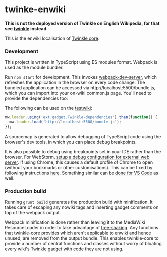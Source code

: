 # twinke-enwiki

**This is not the deployed version of Twinkle on English Wikipedia, for that see [twinkle](https://github.com/wikimedia-gadgets/twinkle) instead.**

This is the enwiki localisation of [Twinkle core](https://github.com/wikimedia-gadgets/twinkle-core).

### Development
This project is written in TypeScript using ES modules format. Webpack is used as the module bundler.

Run `npm start` for development. This invokes [webpack-dev-server](https://webpack.js.org/configuration/dev-server/), which refreshes the application in the browser on every code change. The bundled application can be accessed via http://localhost:5500/bundle.js, which you can import into your on-wiki common.js page. You'll need to provide the dependencies too:

The following can be used on the [testwiki](https://test.wikipedia.org/):
```js
mw.loader.using('ext.gadget.Twinkle-dependencies').then(function() {
  mw.loader.load('http://localhost:5500/bundle.js');
});
```
  
A sourcemap is generated to allow debugging of TypeScript code using the browser's dev tools, in which you can place debug breakpoints.

It is also possible to debug using breakpoints set in your IDE rather than the browser. For WebStorm, [setup a debug configuration for external web server](https://www.jetbrains.com/help/webstorm/debugging-javascript-in-chrome.html#debugging_js_on_external_web_server). If using Chrome, this causes a default profile of Chrome to open (without your bookmarks or other customisations). This can be fixed by following instructions [here](https://www.jetbrains.com/help/webstorm/2017.3/debugging-javascript-in-chrome.html#ws_js_debug_chrome_default_profile). Something similar can be [done for VS Code](https://code.visualstudio.com/blogs/2016/02/23/introducing-chrome-debugger-for-vs-code) as well.


### Production build
Running `grunt build` generates the production build with minification. It takes care of escaping any nowiki tags and inserting gadget comments on top of the webpack output. 

Webpack minification is done rather than leaving it to the MediaWiki ResourceLoader in order to take advantage of [tree-shaking](https://en.wikipedia.org/wiki/Tree_shaking). Any functions that twinkle-core provides which aren't applicable to enwiki and hence unused, are removed from the output bundle. This enables twinkle-core to provide a number of central functions and classes without worry of bloating every wiki's Twinkle gadget with code they are not using. 
